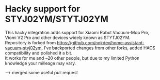 # Hacky support for STYJ02YM/STYTJ02YM
This hacky integration adds support for Xiaomi Robot Vacuum-Mop Pro, Viomi V2 Pro and other devices widely known as STYTJ02YM.  
Repository is forked from https://github.com/nqkdev/home-assistant-vacuum-styj02ym, I've backported changes from other forks, added HACS compatibility and polished it a bit.  
It works for me and ~20 other people, but due to my limited Python knowledge your milleage may vary.

--> merged some useful pull request
